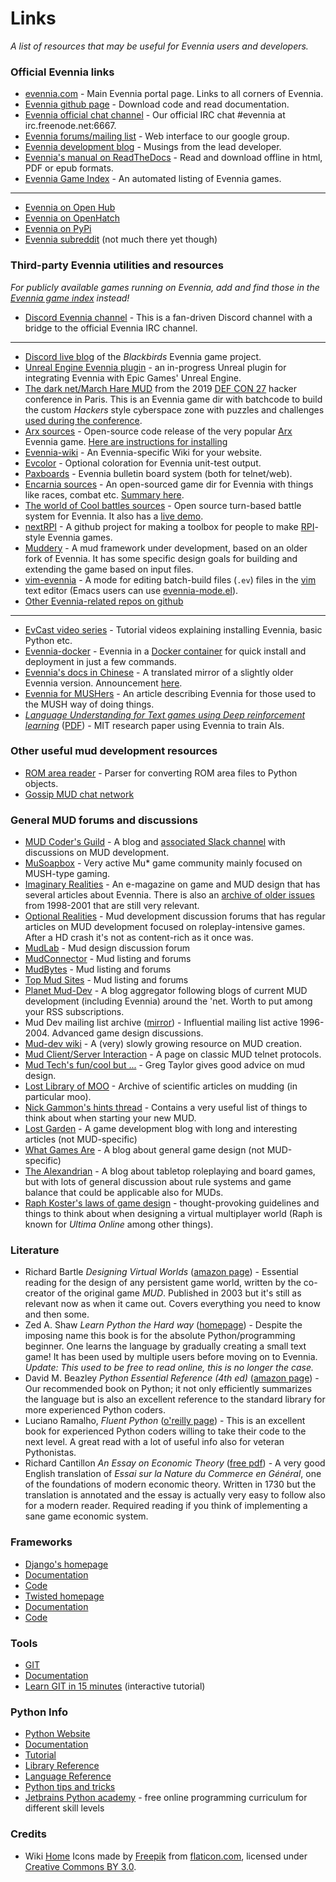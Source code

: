 # Links

*A list of resources that may be useful for Evennia users and developers.*

### Official Evennia links

- [evennia.com](http://www.evennia.com) - Main Evennia portal page. Links to all corners of Evennia.
- [Evennia github page](https://github.com/evennia/evennia) - Download code and read documentation.
- [Evennia official chat channel](http://webchat.freenode.net/?channels=evennia&uio=MT1mYWxzZSY5PXRydWUmMTE9MTk1JjEyPXRydWUbb) - Our official IRC chat #evennia at irc.freenode.net:6667.
- [Evennia forums/mailing list](http://groups.google.com/group/evennia) - Web interface to our google group.
- [Evennia development blog](http://evennia.blogspot.se/) - Musings from the lead developer.
- [Evennia's manual on ReadTheDocs](http://readthedocs.org/projects/evennia/) - Read and download offline in html, PDF or epub formats.
- [Evennia Game Index](http://games.evennia.com/) - An automated listing of Evennia games.
----
- [Evennia on Open Hub](https://www.openhub.net/p/6906)
- [Evennia on OpenHatch](https://openhatch.org/projects/Evennia)
- [Evennia on PyPi](https://pypi.python.org/pypi/Evennia-MUD-Server/)
- [Evennia subreddit](http://www.reddit.com/r/Evennia/) (not much there yet though)

### Third-party Evennia utilities and resources

*For publicly available games running on Evennia, add and find those in the [Evennia game index](http://games.evennia.com) instead!*

- [Discord Evennia channel](https://discord.gg/NecFePw) - This is a fan-driven Discord channel with a bridge to the official Evennia IRC channel.

--- 

- [Discord live blog](https://discordapp.com/channels/517176782357528616/517176782781415434) of the _Blackbirds_ Evennia game project.
- [Unreal Engine Evennia plugin](https://www.unrealengine.com/marketplace/en-US/slug/evennia-plugin) - an in-progress Unreal plugin for integrating Evennia with Epic Games' Unreal Engine.
- [The dark net/March Hare MUD](https://github.com/thedarknet/evennia) from the 2019 [DEF CON 27](https://www.defcon.org/html/defcon-27/dc-27-index.html) hacker conference in Paris. This is an Evennia game dir with batchcode to build the custom _Hackers_ style cyberspace zone with puzzles and challenges [used during the conference](https://dcdark.net/home#).
- [Arx sources](https://github.com/Arx-Game/arxcode) - Open-source code release of the very popular [Arx](http://play.arxmush.org/) Evennia game. [Here are instructions for installing](Arxcode-installing-help)
- [Evennia-wiki](https://github.com/vincent-lg/evennia-wiki) - An Evennia-specific Wiki for your website.
- [Evcolor](https://github.com/taladan/Pegasus/blob/origin/world/utilities/evcolor) - Optional coloration for Evennia unit-test output.
- [Paxboards](https://github.com/aurorachain/paxboards) - Evennia bulletin board system (both for telnet/web).
- [Encarnia sources](https://github.com/whitehorse-io/encarnia) - An open-sourced game dir for Evennia with things like races, combat etc. [Summary here](https://www.reddit.com/r/MUD/comments/6z6s3j/encarnia_an_evennia_python_mud_code_base_with/).
- [The world of Cool battles sources](https://github.com/FlutterSprite/coolbattles) - Open source turn-based battle system for Evennia. It also has a [live demo](http://wcb.battlestudio.com/).
- [nextRPI](https://github.com/cluebyte/nextrpi) - A github project for making a toolbox for people to make [RPI](http://www.topmudsites.com/forums/showthread.php?t=4804)-style Evennia games.
- [Muddery](https://github.com/muddery/muddery) - A mud framework under development, based on an older fork of Evennia. It has some specific design goals for building and extending the game based on input files. 
- [vim-evennia](https://github.com/amfl/vim-evennia) - A mode for editing batch-build files (`.ev`) files in the [vim](http://www.vim.org/) text editor (Emacs users can use [evennia-mode.el](https://github.com/evennia/evennia/blob/master/evennia/utils/evennia-mode.el)). 
- [Other Evennia-related repos on github](https://github.com/search?p=1&q=evennia)
----
- [EvCast video series](https://www.youtube.com/playlist?list=PLyYMNttpc-SX1hvaqlUNmcxrhmM64pQXl) - Tutorial videos explaining installing Evennia, basic Python etc. 
- [Evennia-docker](https://github.com/gtaylor/evennia-docker) - Evennia in a [Docker container](https://www.docker.com/) for quick install and deployment in just a few commands.
- [Evennia's docs in Chinese](http://www.evenniacn.com/) - A translated mirror of a slightly older Evennia version. Announcement [here](https://groups.google.com/forum/#!topic/evennia/3AXS8ZTzJaA).
- [Evennia for MUSHers](http://musoapbox.net/topic/1150/evennia-for-mushers) - An article describing Evennia for those used to the MUSH way of doing things.
- *[Language Understanding for Text games using Deep reinforcement learning](http://news.mit.edu/2015/learning-language-playing-computer-games-0924#_msocom_1)* ([PDF](http://people.csail.mit.edu/karthikn/pdfs/mud-play15.pdf)) - MIT research paper using Evennia to train AIs. 

### Other useful mud development resources

- [ROM area reader](https://github.com/ctoth/area_reader) - Parser for converting ROM area files to Python objects.
- [Gossip MUD chat network](https://gossip.haus/)

### General MUD forums and discussions 

- [MUD Coder's Guild](https://mudcoders.com/) - A blog and [associated Slack channel](https://slack.mudcoders.com/) with discussions on MUD development.
- [MuSoapbox](http://www.musoapbox.net/) - Very active Mu* game community mainly focused on MUSH-type gaming.
- [Imaginary Realities](http://journal.imaginary-realities.com/) - An e-magazine on game and MUD design that has several articles about Evennia. There is also an [archive of older issues](http://disinterest.org/resource/imaginary-realities/) from 1998-2001 that are still very relevant. 
- [Optional Realities](http://optionalrealities.com/) - Mud development discussion forums that has regular articles on MUD development focused on roleplay-intensive games. After a HD crash it's not as content-rich as it once was.
- [MudLab](http://mudlab.org/) - Mud design discussion forum
- [MudConnector](http://www.mudconnect.com/) - Mud listing and forums
- [MudBytes](http://www.mudbytes.net/) - Mud listing and forums
- [Top Mud Sites](http://www.topmudsites.com/) - Mud listing and forums
- [Planet Mud-Dev](http://planet-muddev.disinterest.org/) - A blog aggregator following blogs of current MUD development (including Evennia) around the 'net. Worth to put among your RSS subscriptions. 
- Mud Dev mailing list archive ([mirror](http://www.disinterest.org/resource/MUD-Dev/)) - Influential mailing list active 1996-2004. Advanced game design discussions.
- [Mud-dev wiki](http://mud-dev.wikidot.com/) - A (very) slowly growing resource on MUD creation.
- [Mud Client/Server Interaction](http://cryosphere.net/mud-protocol.html) - A page on classic MUD telnet protocols.
- [Mud Tech's fun/cool but ...](http://gc-taylor.com/blog/2013/01/08/mud-tech-funcool-dont-forget-ship-damned-thing/) - Greg Taylor gives good advice on mud design.
- [Lost Library of MOO](http://www.hayseed.net/MOO/) - Archive of scientific articles on mudding (in particular moo). 
- [Nick Gammon's hints thread](http://www.gammon.com.au/forum/bbshowpost.php?bbsubject_id=5959) - Contains a very useful list of things to think about when starting your new MUD.
- [Lost Garden](http://www.lostgarden.com/) - A game development blog with long and interesting articles (not MUD-specific)
- [What Games Are](http://whatgamesare.com/) - A blog about general game design (not MUD-specific)
- [The Alexandrian](http://thealexandrian.net/) - A blog about tabletop roleplaying and board games, but with lots of general discussion about rule systems and game balance that could be applicable also for MUDs.
- [Raph Koster's laws of game design](https://www.raphkoster.com/games/laws-of-online-world-design/the-laws-of-online-world-design/) - thought-provoking guidelines and things to think about when designing a virtual multiplayer world (Raph is known for *Ultima Online* among other things).

### Literature

- Richard Bartle *Designing Virtual Worlds*  ([amazon page](http://www.amazon.com/Designing-Virtual-Worlds-Richard-Bartle/dp/0131018167)) - Essential reading for the design of any persistent game world, written by the co-creator of the original game *MUD*. Published in 2003 but it's still as relevant now as when it came out. Covers everything you need to know and then some.
- Zed A. Shaw *Learn Python the Hard way* ([homepage](https://learnpythonthehardway.org/)) - Despite the imposing name this book is for the absolute Python/programming beginner. One learns the language by gradually creating a small text game! It has been used by multiple users before moving on to Evennia. *Update: This used to be free to read online, this is no longer the case.*
- David M. Beazley *Python Essential Reference (4th ed)* ([amazon page](http://www.amazon.com/Python-Essential-Reference-David-Beazley/dp/0672329786/)) - Our recommended book on Python; it not only efficiently summarizes the language but is also an excellent reference to the standard library for more experienced Python coders.
- Luciano Ramalho, *Fluent Python* ([o'reilly page](http://shop.oreilly.com/product/0636920032519.do)) - This is an excellent book for experienced Python coders willing to take their code to the next level. A great read with a lot of useful info also for veteran Pythonistas. 
- Richard Cantillon *An Essay on Economic Theory* ([free pdf](http://mises.org/books/essay_on_economic_theory_cantillon.pdf)) - A very good English translation of *Essai sur la Nature du Commerce en Général*, one of the foundations of modern economic theory. Written in 1730 but the translation is annotated and the essay is actually very easy to follow also for a modern reader. Required reading if you think of implementing a sane game economic system.

### Frameworks

- [Django's homepage](http://www.djangoproject.com/)
 - [Documentation](http://docs.djangoproject.com/en)
 - [Code](http://code.djangoproject.com/)
- [Twisted homepage](http://twistedmatrix.com/)
 - [Documentation](http://twistedmatrix.com/documents/current/core/howto/index.html)
 - [Code](http://twistedmatrix.com/trac/browser)

### Tools

- [GIT](http://git-scm.com/)
 - [Documentation](http://git-scm.com/documentation)
 - [Learn GIT in 15 minutes](http://try.github.io/levels/1/challenges/1) (interactive tutorial)
 
### Python Info

- [Python Website](http://www.python.org/)
 - [Documentation](http://www.python.org/doc/)
 - [Tutorial](http://docs.python.org/tut/tut.html)
 - [Library Reference](http://docs.python.org/lib/lib.html)
 - [Language Reference](http://docs.python.org/ref/ref.html)
 - [Python tips and tricks](http://www.siafoo.net/article/52)
 - [Jetbrains Python academy](https://hyperskill.org/onboarding?track=python) - free online programming curriculum for different skill levels

### Credits

 - Wiki [Home](index) Icons made by [Freepik](http://www.freepik.com"-title="Freepik">Freepik) from [flaticon.com](http://www.flaticon.com), licensed under [Creative Commons BY 3.0](http://creativecommons.org/licenses/by/3.0).